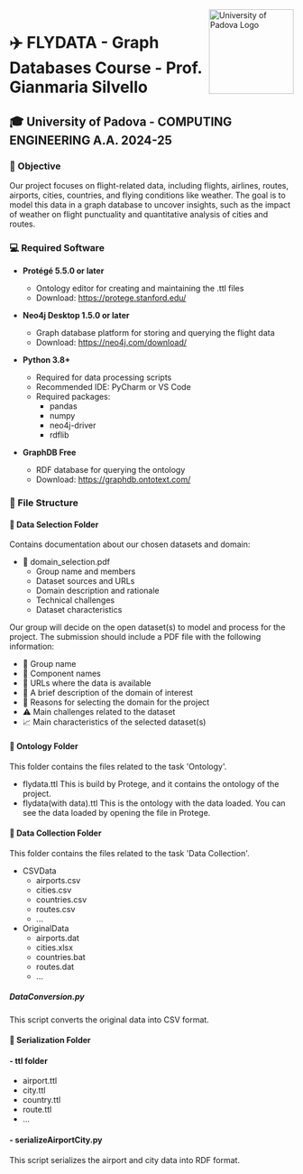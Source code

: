 <img src="https://www.unidformazione.com/wp-content/uploads/2018/04/unipd-universita-di-padova.png" alt="University of Padova Logo" style="float: right; width: 150px;">

# ✈️ FLYDATA - Graph Databases Course - Prof. Gianmaria Silvello

## 🎓 University of Padova - COMPUTING ENGINEERING A.A. 2024-25

### 🎯 Objective

Our project focuses on flight-related data, including flights, airlines, routes, airports, cities, countries, and flying conditions like weather. The goal is to model this data in a graph database to uncover insights, such as the impact of weather on flight punctuality and quantitative analysis of cities and routes.

### 💻 Required Software

- **Protégé 5.5.0 or later**

  - Ontology editor for creating and maintaining the .ttl files
  - Download: https://protege.stanford.edu/

- **Neo4j Desktop 1.5.0 or later**

  - Graph database platform for storing and querying the flight data
  - Download: https://neo4j.com/download/

- **Python 3.8+**

  - Required for data processing scripts
  - Recommended IDE: PyCharm or VS Code
  - Required packages:
    - pandas
    - numpy
    - neo4j-driver
    - rdflib

- **GraphDB Free**
  - RDF database for querying the ontology
  - Download: https://graphdb.ontotext.com/
### 📁 File Structure

#### 📁 Data Selection Folder
Contains documentation about our chosen datasets and domain:

- 📄 domain_selection.pdf
  - Group name and members
  - Dataset sources and URLs
  - Domain description and rationale
  - Technical challenges
  - Dataset characteristics

Our group will decide on the open dataset(s) to model and process for the project. The submission should include a PDF file with the following information:

- 👥 Group name
- 👤 Component names
- 🔗 URLs where the data is available
- 📝 A brief description of the domain of interest
- 🎯 Reasons for selecting the domain for the project
- ⚠️ Main challenges related to the dataset
- 📈 Main characteristics of the selected dataset(s)

#### 📁 Ontology Folder

This folder contains the files related to the task 'Ontology'.

- flydata.ttl
  This is build by Protege, and it contains the ontology of the project.
- flydata(with data).ttl
  This is the ontology with the data loaded. You can see the data loaded by opening the file in Protege.

#### 📁 Data Collection Folder

This folder contains the files related to the task 'Data Collection'.
- CSVData
  - airports.csv
  - cities.csv
  - countries.csv
  - routes.csv
  - ...  
- OriginalData
  - airports.dat
  - cities.xlsx
  - countries.bat
  - routes.dat
  - ...
##### DataConversion.py
This script converts the original data into CSV format.

#### 📁 Serialization Folder
#### - ttl folder
- airport.ttl
- city.ttl
- country.ttl
- route.ttl
- ...

#### - serializeAirportCity.py
This script serializes the airport and city data into RDF format.

